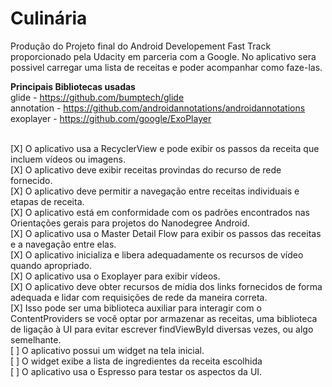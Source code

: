 # Culinária

Produção do Projeto final do Android Developement Fast Track proporcionado pela Udacity em parceria com a Google.
No aplicativo sera possivel carregar uma lista de receitas e poder acompanhar como faze-las.

<b>Principais Bibliotecas usadas</b><br>
glide - https://github.com/bumptech/glide<br>
annotation - https://github.com/androidannotations/androidannotations<br>
exoplayer - https://github.com/google/ExoPlayer<br><br>

[X] O aplicativo usa a RecyclerView e pode exibir os passos da receita que incluem vídeos ou imagens.<br>
[X] O aplicativo deve exibir receitas provindas do recurso de rede fornecido.<br>
[X] O aplicativo deve permitir a navegação entre receitas individuais e etapas de receita.<br>
[X] O aplicativo está em conformidade com os padrões encontrados nas Orientações gerais para projetos do Nanodegree Android.<br>
[X] O aplicativo usa o Master Detail Flow para exibir os passos das receitas e a navegação entre elas.<br>
[X] O aplicativo inicializa e libera adequadamente os recursos de vídeo quando apropriado.<br>
[X] O aplicativo usa o Exoplayer para exibir vídeos.<br>
[X] O aplicativo deve obter recursos de mídia dos links fornecidos de forma adequada e lidar com requisições de rede da maneira correta.<br>
[X] Isso pode ser uma biblioteca auxiliar para interagir com o ContentProviders se você optar por armazenar as receitas, uma biblioteca de ligação à UI para evitar escrever findViewById diversas vezes, ou algo semelhante.<br>
[ ] O aplicativo possui um widget na tela inicial.<br>
[ ] O widget exibe a lista de ingredientes da receita escolhida<br>
[ ] O aplicativo usa o Espresso para testar os aspectos da UI.<br>